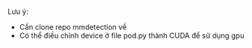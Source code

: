 Lưu ý: 
  - Cần clone repo mmdetection về
  - Có thể điều chỉnh device ở file pod.py thành CUDA để sử dụng gpu
